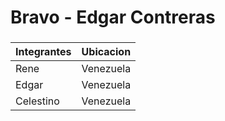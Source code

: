 # Bravo - Edgar Contreras
###

| Integrantes | Ubicacion |
|-------------|-----------|
| Rene | Venezuela |
| Edgar | Venezuela |
| Celestino | Venezuela |
